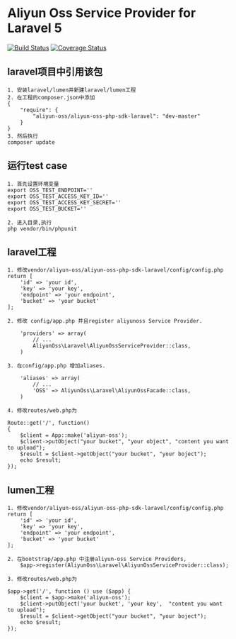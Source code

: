 # Aliyun Oss Service Provider for Laravel 5

[![Build Status](https://travis-ci.org/RobertYue19900425/aliyun-oss-sdk-php-laravel.svg?branch=master)](https://travis-ci.org/RobertYue19900425/aliyun-oss-sdk-php-laravel)
[![Coverage Status](https://coveralls.io/repos/github/RobertYue19900425/aliyun-oss-sdk-php-laravel/badge.svg?branch=master)](https://coveralls.io/github/RobertYue19900425/aliyun-oss-sdk-php-laravel?branch=master)

## laravel项目中引用该包
```
1. 安装laravel/lumen并新建laravel/lumen工程
2. 在工程的composer.json中添加
{
    "require": {
        "aliyun-oss/aliyun-oss-php-sdk-laravel": "dev-master"
    }
}
3. 然后执行
composer update
```

## 运行test case
```
1. 首先设置环境变量
export OSS_TEST_ENDPOINT=''                 
export OSS_TEST_ACCESS_KEY_ID=''              
export OSS_TEST_ACCESS_KEY_SECRET=''
export OSS_TEST_BUCKET=''

2. 进入目录,执行
php vendor/bin/phpunit
```

##  laravel工程
```
1. 修改vendor/aliyun-oss/aliyun-oss-php-sdk-laravel/config/config.php
return [
    'id' => 'your id',
    'key' => 'your key',
    'endpoint' => 'your endpoint',
    'bucket' => 'your bucket'
];

2. 修改 config/app.php 并且register aliyunoss Service Provider.

    'providers' => array(
        // ...
        AliyunOss\Laravel\AliyunOssServiceProvider::class,
    )

3. 在config/app.php 增加aliases.

    'aliases' => array(
        // ...
        'OSS' => AliyunOss\Laravel\AliyunOssFacade::class,
    )

4. 修改routes/web.php为

Route::get('/', function()
{
    $client = App::make('aliyun-oss');
    $client->putObject("your bucket", "your object", "content you want to upload");
    $result = $client->getObject("your bucket", "your boject");
    echo $result;
});
```

## lumen工程
```
1. 修改vendor/aliyun-oss/aliyun-oss-php-sdk-laravel/config/config.php
return [
    'id' => 'your id',
    'key' => 'your key',
    'endpoint' => 'your endpoint',
    'bucket' => 'your bucket'
];

2. 在bootstrap/app.php 中注册aliyun-oss Service Providers,
    $app->register(AliyunOss\Laravel\AliyunOssServiceProvider::class);

3. 修改routes/web.php为

$app->get('/', function () use ($app) {
    $client = $app->make('aliyun-oss');
    $client->putObject('your bucket', 'your key',  "content you want to upload");
    $result = $client->getObject("your bucket", "your boject");
    echo $result;
});
```
